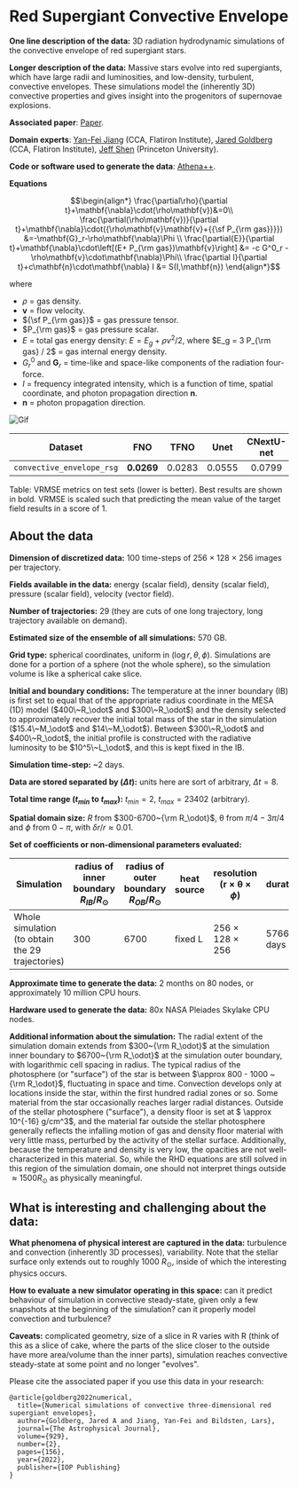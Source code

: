# Red Supergiant Convective Envelope

**One line description of the data:** 3D radiation hydrodynamic simulations of the convective envelope of red supergiant stars.

**Longer description of the data:** Massive stars evolve into red supergiants, which have large radii and luminosities, and low-density, turbulent, convective envelopes. These simulations model the (inherently 3D) convective properties and gives insight into the progenitors of supernovae explosions.

**Associated paper**: [Paper](https://iopscience.iop.org/article/10.3847/1538-4357/ac5ab3).

**Domain experts**: [Yan-Fei Jiang](https://jiangyanfei1986.wixsite.com/yanfei-homepage) (CCA, Flatiron Institute), [Jared Goldberg](https://jaredagoldberg.wordpress.com/) (CCA, Flatiron Institute), [Jeff Shen](https://jshen.net) (Princeton University).

**Code or software used to generate the data**: [Athena++](https://www.athena-astro.app/).

**Equations**

```math
\begin{align*}
\frac{\partial\rho}{\partial t}+\mathbf{\nabla}\cdot(\rho\mathbf{v})&=0\\
\frac{\partial(\rho\mathbf{v})}{\partial t}+\mathbf{\nabla}\cdot({\rho\mathbf{v}\mathbf{v}+{{\sf P_{\rm gas}}}}) &=-\mathbf{G}_r-\rho\mathbf{\nabla}\Phi \\
\frac{\partial{E}}{\partial t}+\mathbf{\nabla}\cdot\left[(E+ P_{\rm gas})\mathbf{v}\right] &= -c G^0_r -\rho\mathbf{v}\cdot\mathbf{\nabla}\Phi\\
\frac{\partial I}{\partial t}+c\mathbf{n}\cdot\mathbf{\nabla} I &= S(I,\mathbf{n})
\end{align*}
```

where

- $\rho$ = gas density.
- $\mathbf{v}$ = flow velocity.
- ${\sf P_{\rm gas}}$ = gas pressure tensor.
- $P_{\rm gas}$ = gas pressure scalar.
- $E$ = total gas energy density: $E = E_g + \rho v^2 / 2$, where $E_g = 3 P_{\rm gas} / 2$ = gas internal energy density.
- $G^0_r$ and $\mathbf{G}_r$ = time-like and space-like components of the radiation four-force.
- $I$ = frequency integrated intensity, which is a function of time, spatial coordinate, and photon propagation direction $\mathbf{n}$.
- $\mathbf{n}$ = photon propagation direction.

![Gif](https://users.flatironinstitute.org/~polymathic/data/the_well/datasets/convective_envelope_rsg/gif/density_normalized.gif)

|          Dataset          | FNO  |      TFNO       | Unet | CNextU-net |
| :-----------------------: | :--: | :-------------: | :--: | :--------: |
| `convective_envelope_rsg` | $\mathbf{0.0269}$ | 0.0283 | 0.0555 | 0.0799 |

Table: VRMSE metrics on test sets (lower is better). Best results are shown in bold. VRMSE is scaled such that predicting the mean value of the target field results in a score of 1.

## About the data

**Dimension of discretized data:** 100 time-steps of 256 $\times$ 128 $\times$ 256 images per trajectory.

**Fields available in the data:** energy (scalar field), density (scalar field), pressure (scalar field), velocity (vector field).

**Number of trajectories:** 29 (they are cuts of one long trajectory, long trajectory available on demand).

**Estimated size of the ensemble of all simulations:** 570 GB.

**Grid type:** spherical coordinates, uniform in $(\log r, \theta,\phi)$. Simulations are done for a portion of a sphere (not the whole sphere), so the simulation volume is like a spherical cake slice.

**Initial and boundary conditions:** The temperature at the inner boundary (IB) is first set to equal that of the appropriate radius coordinate in the MESA (1D) model ($400\~R_\odot$ and $300\~R_\odot$) and the density selected to approximately recover the initial total mass of the star in the simulation ($15.4\~M_\odot$ and $14\~M_\odot$).
Between $300\~R_\odot$ and $400\~R_\odot$, the initial profile is constructed with the radiative luminosity to be $10^5\~L_\odot$, and this is kept fixed in the IB.

**Simulation time-step:** ~2 days.

**Data are stored separated by ($\Delta t$):** units here are sort of arbitrary, $\Delta t= 8$.

**Total time range ($t_{min}$ to $t_{max}$):** $t_{min} = 2$, $t_{max} = 23402$ (arbitrary).

**Spatial domain size:** $R$ from $300-6700~{\rm R_\odot}$, θ from $π/4−3π/4$ and $\phi$ from $0−π$, with $δr/r ≈ 0.01$.

**Set of coefficients or non-dimensional parameters evaluated:**

| Simulation                                       | radius of inner boundary $R_{IB}/R_\odot$ | radius of outer boundary $R_{OB}/R_\odot$ | heat source | resolution (r × θ × $\phi$) | duration  | core mass $mc/M_\odot$ | final mass $M_{\rm final}/M_\odot$ |
| ------------------------------------------------ | ----------------------------------------- | ----------------------------------------- | ----------- | --------------------------- | --------- | --------------------- | ---------------------------------- |
| Whole simulation (to obtain the 29 trajectories) | 300                                       | 6700                                      | fixed L     | 256 × 128 × 256             | 5766 days | 10.79                 | 12.9                               |

**Approximate time to generate the data:** 2 months on 80 nodes, or approximately 10 million CPU hours.

**Hardware used to generate the data:** 80x NASA Pleiades Skylake CPU nodes.

**Additional information about the simulation:** The radial extent of the simulation domain extends from $300~{\rm R_\odot}$ at the simulation inner boundary to $6700~{\rm R_\odot}$ at the simulation outer boundary, with logarithmic cell spacing in radius. The typical radius of the photosphere (or "surface") of the star is between $\approx 800 - 1000 ~{\rm R_\odot}$, fluctuating in space and time. Convection develops only at locations inside the star, within the first hundred radial zones or so. Some material from the star occasionally reaches larger radial distances.
Outside of the stellar photosphere ("surface"), a density floor is set at $ \approx 10^{-16} g/cm^3$, and the material far outside the stellar photosphere generally reflects the infalling motion of gas and density floor material with very little mass, perturbed by the activity of the stellar surface. Additionally, because the temperature and density is very low, the opacities are not well-characterized in this material. So, while the RHD equations are still solved in this region of the simulation domain, one should not interpret things outside $\approx 1500 R_\odot$ as physically meaningful.

## What is interesting and challenging about the data:

**What phenomena of physical interest are captured in the data:** turbulence and convection (inherently 3D processes), variability. Note that the stellar surface only extends out to roughly 1000 $R_\odot$, inside of which the interesting physics occurs.

**How to evaluate a new simulator operating in this space:** can it predict behaviour of simulation in convective steady-state, given only a few snapshots at the beginning of the simulation? can it properly model convection and turbulence?

**Caveats:** complicated geometry, size of a slice in R varies with R (think of this as a slice of cake, where the parts of the slice closer to the outside have more area/volume than the inner parts), simulation reaches convective steady-state at some point and no longer "evolves".

Please cite the associated paper if you use this data in your research:

```
@article{goldberg2022numerical,
  title={Numerical simulations of convective three-dimensional red supergiant envelopes},
  author={Goldberg, Jared A and Jiang, Yan-Fei and Bildsten, Lars},
  journal={The Astrophysical Journal},
  volume={929},
  number={2},
  pages={156},
  year={2022},
  publisher={IOP Publishing}
}
```
